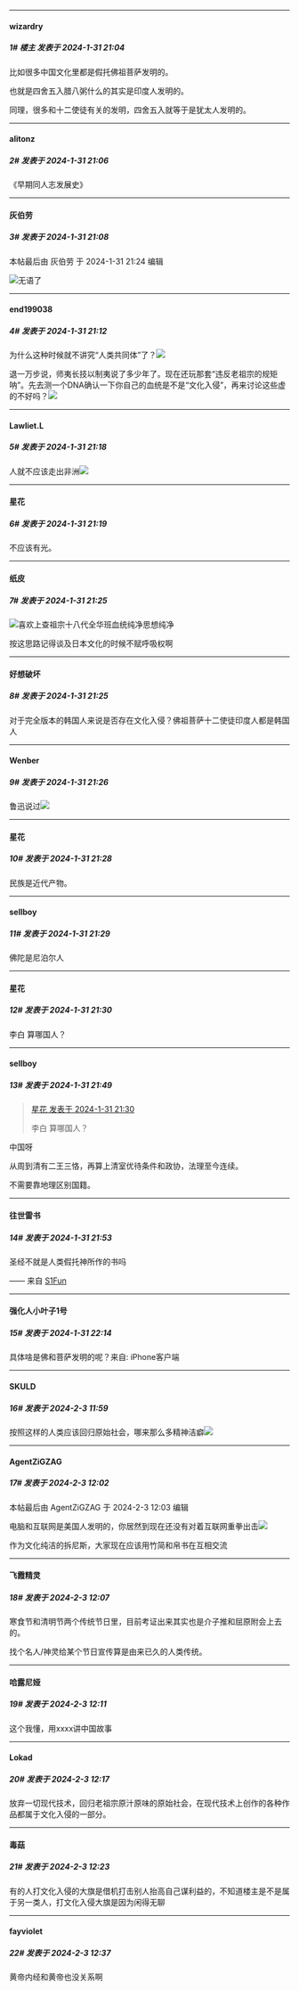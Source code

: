
*****

####  wizardry  
##### 1#       楼主       发表于 2024-1-31 21:04

比如很多中国文化里都是假托佛祖菩萨发明的。

也就是四舍五入腊八粥什么的其实是印度人发明的。

同理，很多和十二使徒有关的发明，四舍五入就等于是犹太人发明的。

*****

####  alitonz  
##### 2#       发表于 2024-1-31 21:06

《早期同人志发展史》

*****

####  灰伯劳  
##### 3#       发表于 2024-1-31 21:08

 本帖最后由 灰伯劳 于 2024-1-31 21:24 编辑 

<img src="https://static.saraba1st.com/image/smiley/face2017/067.png" referrerpolicy="no-referrer">无语了

*****

####  end199038  
##### 4#       发表于 2024-1-31 21:12

为什么这种时候就不讲究“人类共同体”了？<img src="https://static.saraba1st.com/image/smiley/face2017/066.png" referrerpolicy="no-referrer">

退一万步说，师夷长技以制夷说了多少年了。现在还玩那套“违反老祖宗的规矩呐”。先去测一个DNA确认一下你自己的血统是不是“文化入侵”，再来讨论这些虚的不好吗？<img src="https://static.saraba1st.com/image/smiley/face2017/067.png" referrerpolicy="no-referrer">

*****

####  Lawliet.L  
##### 5#       发表于 2024-1-31 21:18

人就不应该走出非洲<img src="https://static.saraba1st.com/image/smiley/face2017/037.png" referrerpolicy="no-referrer">

*****

####  星花  
##### 6#       发表于 2024-1-31 21:19

不应该有光。

*****

####  纸皮  
##### 7#       发表于 2024-1-31 21:25

<img src="https://static.saraba1st.com/image/smiley/face2017/067.png" referrerpolicy="no-referrer">喜欢上查祖宗十八代全华班血统纯净思想纯净

按这思路记得谈及日本文化的时候不赋呼吸权啊

*****

####  好想破坏  
##### 8#       发表于 2024-1-31 21:25

对于完全版本的韩国人来说是否存在文化入侵？佛祖菩萨十二使徒印度人都是韩国人

*****

####  Wenber  
##### 9#       发表于 2024-1-31 21:26

鲁迅说过<img src="https://static.saraba1st.com/image/smiley/face2017/067.png" referrerpolicy="no-referrer">

*****

####  星花  
##### 10#       发表于 2024-1-31 21:28

民族是近代产物。

*****

####  sellboy  
##### 11#       发表于 2024-1-31 21:29

佛陀是尼泊尔人

*****

####  星花  
##### 12#       发表于 2024-1-31 21:30

李白 算哪国人？

*****

####  sellboy  
##### 13#       发表于 2024-1-31 21:49

<blockquote><a href="httphttps://bbs.saraba1st.com/2b/forum.php?mod=redirect&amp;goto=findpost&amp;pid=63844918&amp;ptid=2170340" target="_blank">星花 发表于 2024-1-31 21:30</a>

李白 算哪国人？</blockquote>
中国呀

从周到清有二王三恪，再算上清室优待条件和政协，法理至今连续。

不需要靠地理区别国籍。

*****

####  往世雷书  
##### 14#       发表于 2024-1-31 21:53

圣经不就是人类假托神所作的书吗

—— 来自 [S1Fun](https://s1fun.koalcat.com)

*****

####  强化人小叶子1号  
##### 15#       发表于 2024-1-31 22:14

具体啥是佛和菩萨发明的呢？来自: iPhone客户端

*****

####  SΚULD  
##### 16#       发表于 2024-2-3 11:59

按照这样的人类应该回归原始社会，哪来那么多精神洁癖<img src="https://static.saraba1st.com/image/smiley/face2017/003.png" referrerpolicy="no-referrer">

*****

####  AgentZiGZAG  
##### 17#       发表于 2024-2-3 12:02

 本帖最后由 AgentZiGZAG 于 2024-2-3 12:03 编辑 

电脑和互联网是美国人发明的，你居然到现在还没有对着互联网重拳出击<img src="https://static.saraba1st.com/image/smiley/animal2017/029.png" referrerpolicy="no-referrer">

作为文化纯洁的拆尼斯，大家现在应该用竹简和帛书在互相交流

*****

####  飞霞精灵  
##### 18#       发表于 2024-2-3 12:07

寒食节和清明节两个传统节日里，目前考证出来其实也是介子推和屈原附会上去的。

找个名人/神灵给某个节日宣传算是由来已久的人类传统。

*****

####  哈露尼娅  
##### 19#       发表于 2024-2-3 12:11

这个我懂，用xxxx讲中国故事

*****

####  Lokad  
##### 20#       发表于 2024-2-3 12:17

放弃一切现代技术，回归老祖宗原汁原味的原始社会，在现代技术上创作的各种作品都属于文化入侵的一部分。

*****

####  毒菇  
##### 21#       发表于 2024-2-3 12:23

有的人打文化入侵的大旗是借机打击别人抬高自己谋利益的，不知道楼主是不是属于另一类人，打文化入侵大旗是因为闲得无聊

*****

####  fayviolet  
##### 22#       发表于 2024-2-3 12:37

黄帝内经和黄帝也没关系啊


